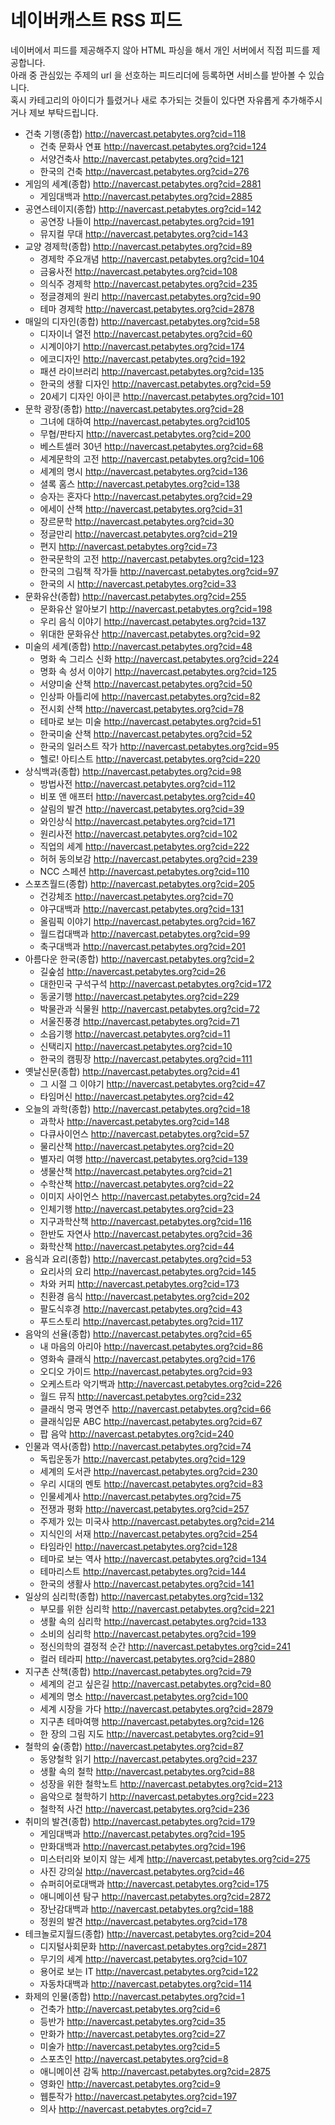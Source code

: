 네이버캐스트 RSS 피드
==============

네이버에서 피드를 제공해주지 않아 HTML 파싱을 해서 개인 서버에서 직접 피드를 제공합니다.  
아래 중 관심있는 주제의 url 을 선호하는 피드리더에 등록하면 서비스를 받아볼 수 있습니다.  
혹시 카테고리의 아이디가 틀렸거나 새로 추가되는 것들이 있다면 자유롭게 추가해주시거나 제보 부탁드립니다.

* 건축 기행(종합) http://navercast.petabytes.org?cid=118
  * 건축 문화사 연표 http://navercast.petabytes.org?cid=124
  * 서양건축사 http://navercast.petabytes.org?cid=121
  * 한국의 건축 http://navercast.petabytes.org?cid=276
* 게임의 세계(종합) http://navercast.petabytes.org?cid=2881
  * 게임대백과 http://navercast.petabytes.org?cid=2885
* 공연스테이지(종합) http://navercast.petabytes.org?cid=142
  * 공연장 나들이 http://navercast.petabytes.org?cid=191
  * 뮤지컬 무대 http://navercast.petabytes.org?cid=143
* 교양 경제학(종합) http://navercast.petabytes.org?cid=89
  * 경제학 주요개념 http://navercast.petabytes.org?cid=104
  * 금융사전 http://navercast.petabytes.org?cid=108
  * 의식주 경제학 http://navercast.petabytes.org?cid=235
  * 정글경제의 원리 http://navercast.petabytes.org?cid=90
  * 테마 경제학 http://navercast.petabytes.org?cid=2878
* 매일의 디자인(종합) http://navercast.petabytes.org?cid=58
  * 디자이너 열전 http://navercast.petabytes.org?cid=60
  * 시계이야기 http://navercast.petabytes.org?cid=174
  * 에코디자인 http://navercast.petabytes.org?cid=192
  * 패션 라이브러리 http://navercast.petabytes.org?cid=135
  * 한국의 생활 디자인 http://navercast.petabytes.org?cid=59
  * 20세기 디자인 아이콘 http://navercast.petabytes.org?cid=101
* 문학 광장(종합) http://navercast.petabytes.org?cid=28
  * 그녀에 대하여 http://navercast.petabytes.org?cid105
  * 무협/판타지 http://navercast.petabytes.org?cid=200
  * 베스트셀러 30년 http://navercast.petabytes.org?cid=68
  * 세계문학의 고전 http://navercast.petabytes.org?cid=106
  * 세계의 명시 http://navercast.petabytes.org?cid=136
  * 셜록 홈스 http://navercast.petabytes.org?cid=138
  * 승자는 혼자다 http://navercast.petabytes.org?cid=29
  * 에세이 산책 http://navercast.petabytes.org?cid=31
  * 장르문학 http://navercast.petabytes.org?cid=30
  * 정글만리 http://navercast.petabytes.org?cid=219
  * 편지 http://navercast.petabytes.org?cid=73
  * 한국문학의 고전 http://navercast.petabytes.org?cid=123
  * 한국의 그림책 작가들 http://navercast.petabytes.org?cid=97
  * 한국의 시 http://navercast.petabytes.org?cid=33
* 문화유산(종합) http://navercast.petabytes.org?cid=255
  * 문화유산 알아보기 http://navercast.petabytes.org?cid=198
  * 우리 음식 이야기 http://navercast.petabytes.org?cid=137
  * 위대한 문화유산 http://navercast.petabytes.org?cid=92
* 미술의 세계(종합) http://navercast.petabytes.org?cid=48
  * 명화 속 그리스 신화 http://navercast.petabytes.org?cid=224
  * 명화 속 성서 이야기 http://navercast.petabytes.org?cid=125
  * 서양미술 산책 http://navercast.petabytes.org?cid=50
  * 인상파 아틀리에 http://navercast.petabytes.org?cid=82
  * 전시회 산책 http://navercast.petabytes.org?cid=78
  * 테마로 보는 미술 http://navercast.petabytes.org?cid=51
  * 한국미술 산책 http://navercast.petabytes.org?cid=52
  * 한국의 일러스트 작가 http://navercast.petabytes.org?cid=95
  * 헬로! 아티스트 http://navercast.petabytes.org?cid=220
* 상식백과(종합) http://navercast.petabytes.org?cid=98
  * 방법사전 http://navercast.petabytes.org?cid=112
  * 비포 앤 애프터 http://navercast.petabytes.org?cid=40
  * 살림의 발견 http://navercast.petabytes.org?cid=39
  * 와인상식 http://navercast.petabytes.org?cid=171
  * 원리사전 http://navercast.petabytes.org?cid=102
  * 직업의 세계 http://navercast.petabytes.org?cid=222
  * 허허 동의보감 http://navercast.petabytes.org?cid=239
  * NCC 스페션 http://navercast.petabytes.org?cid=110
* 스포츠월드(종합) http://navercast.petabytes.org?cid=205
  * 건강체조 http://navercast.petabytes.org?cid=70
  * 야구대백과 http://navercast.petabytes.org?cid=131
  * 올림픽 이야기 http://navercast.petabytes.org?cid=167
  * 월드컵대백과 http://navercast.petabytes.org?cid=99
  * 축구대백과 http://navercast.petabytes.org?cid=201
* 아름다운 한국(종합) http://navercast.petabytes.org?cid=2
  * 길숲섬 http://navercast.petabytes.org?cid=26
  * 대한민국 구석구석 http://navercast.petabytes.org?cid=172
  * 동굴기행 http://navercast.petabytes.org?cid=229
  * 박물관과 식물원 http://navercast.petabytes.org?cid=72
  * 서울진풍경 http://navercast.petabytes.org?cid=71
  * 소읍기행 http://navercast.petabytes.org?cid=11
  * 신택리지 http://navercast.petabytes.org?cid=10
  * 한국의 캠핑장 http://navercast.petabytes.org?cid=111
* 옛날신문(종합) http://navercast.petabytes.org?cid=41
  * 그 시절 그 이야기 http://navercast.petabytes.org?cid=47
  * 타임머신 http://navercast.petabytes.org?cid=42
* 오늘의 과학(종합) http://navercast.petabytes.org?cid=18
  * 과학사 http://navercast.petabytes.org?cid=148
  * 다큐사이언스 http://navercast.petabytes.org?cid=57
  * 물리산책 http://navercast.petabytes.org?cid=20
  * 별자리 여행 http://navercast.petabytes.org?cid=139
  * 생물산책 http://navercast.petabytes.org?cid=21
  * 수학산책 http://navercast.petabytes.org?cid=22
  * 이미지 사이언스 http://navercast.petabytes.org?cid=24
  * 인체기행 http://navercast.petabytes.org?cid=23
  * 지구과학산책 http://navercast.petabytes.org?cid=116
  * 한반도 자연사 http://navercast.petabytes.org?cid=36
  * 화학산책 http://navercast.petabytes.org?cid=44
* 음식과 요리(종합) http://navercast.petabytes.org?cid=53
  * 요리사의 요리 http://navercast.petabytes.org?cid=145
  * 차와 커피 http://navercast.petabytes.org?cid=173
  * 친환경 음식 http://navercast.petabytes.org?cid=202
  * 팔도식후경 http://navercast.petabytes.org?cid=43
  * 푸드스토리 http://navercast.petabytes.org?cid=117
* 음악의 선율(종합) http://navercast.petabytes.org?cid=65
  * 내 마음의 아리아 http://navercast.petabytes.org?cid=86
  * 영화속 클래식 http://navercast.petabytes.org?cid=176
  * 오디오 가이드 http://navercast.petabytes.org?cid=93
  * 오케스트라 악기백과 http://navercast.petabytes.org?cid=226
  * 월드 뮤직 http://navercast.petabytes.org?cid=232
  * 클래식 명곡 명연주 http://navercast.petabytes.org?cid=66
  * 클래식입문 ABC http://navercast.petabytes.org?cid=67
  * 팝 음악 http://navercast.petabytes.org?cid=240
* 인물과 역사(종합) http://navercast.petabytes.org?cid=74
  * 독립운동가 http://navercast.petabytes.org?cid=129
  * 세계의 도서관 http://navercast.petabytes.org?cid=230
  * 우리 시대의 멘토 http://navercast.petabytes.org?cid=83
  * 인물세계사 http://navercast.petabytes.org?cid=75
  * 전쟁과 평화 http://navercast.petabytes.org?cid=257
  * 주제가 있는 미국사 http://navercast.petabytes.org?cid=214
  * 지식인의 서재 http://navercast.petabytes.org?cid=254
  * 타임라인 http://navercast.petabytes.org?cid=128
  * 테마로 보는 역사 http://navercast.petabytes.org?cid=134
  * 테마리스트 http://navercast.petabytes.org?cid=144
  * 한국의 생활사 http://navercast.petabytes.org?cid=141
* 일상의 심리학(종합) http://navercast.petabytes.org?cid=132
  * 부모를 위한 심리학 http://navercast.petabytes.org?cid=221
  * 생활 속의 심리학 http://navercast.petabytes.org?cid=133
  * 소비의 심리학 http://navercast.petabytes.org?cid=199
  * 정신의학의 결정적 순간 http://navercast.petabytes.org?cid=241
  * 컬러 테라피 http://navercast.petabytes.org?cid=2880
* 지구촌 산책(종합) http://navercast.petabytes.org?cid=79
  * 세계의 걷고 싶은길 http://navercast.petabytes.org?cid=80
  * 세계의 명소 http://navercast.petabytes.org?cid=100
  * 세계 시장을 가다 http://navercast.petabytes.org?cid=2879
  * 지구촌 테마여행 http://navercast.petabytes.org?cid=126
  * 한 장의 그림 지도 http://navercast.petabytes.org?cid=91
* 철학의 숲(종합) http://navercast.petabytes.org?cid=87
  * 동양철학 읽기 http://navercast.petabytes.org?cid=237
  * 생활 속의 철학 http://navercast.petabytes.org?cid=88
  * 성장을 위한 철학노트 http://navercast.petabytes.org?cid=213
  * 음악으로 철학하기 http://navercast.petabytes.org?cid=223
  * 철학적 사건 http://navercast.petabytes.org?cid=236
* 취미의 발견(종합) http://navercast.petabytes.org?cid=179
  * 게임대백과 http://navercast.petabytes.org?cid=195
  * 만화대백과 http://navercast.petabytes.org?cid=196
  * 미스터리와 보이지 않는 세계 http://navercast.petabytes.org?cid=275
  * 사진 강의실 http://navercast.petabytes.org?cid=46
  * 슈퍼히어로대백과 http://navercast.petabytes.org?cid=175
  * 애니메이션 탐구 http://navercast.petabytes.org?cid=2872
  * 장난감대백과 http://navercast.petabytes.org?cid=188
  * 정원의 발견 http://navercast.petabytes.org?cid=178
* 테크놀로지월드(종합) http://navercast.petabytes.org?cid=204
  * 디지털사회문화 http://navercast.petabytes.org?cid=2871
  * 무기의 세계 http://navercast.petabytes.org?cid=107
  * 용어로 보는 IT http://navercast.petabytes.org?cid=122
  * 자동차대백과 http://navercast.petabytes.org?cid=114
* 화제의 인물(종합) http://navercast.petabytes.org?cid=1
  * 건축가 http://navercast.petabytes.org?cid=6
  * 등반가 http://navercast.petabytes.org?cid=35
  * 만화가 http://navercast.petabytes.org?cid=27
  * 미술가 http://navercast.petabytes.org?cid=5
  * 스포츠인 http://navercast.petabytes.org?cid=8
  * 애니메이션 감독 http://navercast.petabytes.org?cid=2875
  * 영화인 http://navercast.petabytes.org?cid=9
  * 웹툰작가 http://navercast.petabytes.org?cid=197
  * 의사 http://navercast.petabytes.org?cid=7
